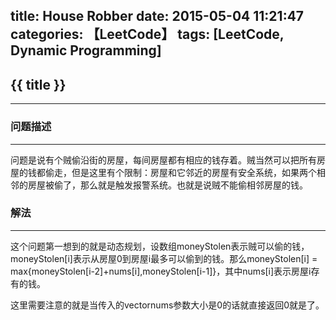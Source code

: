 title: House Robber
date: 2015-05-04 11:21:47
categories: 【LeetCode】
tags: [LeetCode, Dynamic Programming]
---
## {{ title }} ##

---

### 问题描述 ###

---

问题是说有个贼偷沿街的房屋，每间房屋都有相应的钱存着。贼当然可以把所有房屋的钱都偷走，但是这里有个限制：房屋和它邻近的房屋有安全系统，如果两个相邻的房屋被偷了，那么就是触发报警系统。也就是说贼不能偷相邻房屋的钱。

### 解法 ###

---

这个问题第一想到的就是动态规划，设数组moneyStolen表示贼可以偷的钱，moneyStolen[i]表示从房屋0到房屋i最多可以偷到的钱。那么moneyStolen[i] = max{moneyStolen[i-2]+nums[i],moneyStolen[i-1]}，其中nums[i]表示房屋i存有的钱。

这里需要注意的就是当传入的vector<int>nums参数大小是0的话就直接返回0就是了。